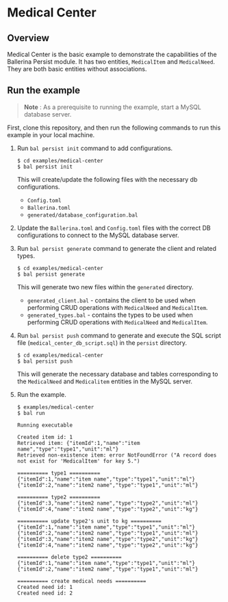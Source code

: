 # Medical Center

## Overview

Medical Center is the basic example to demonstrate the capabilities of the Ballerina Persist module. 
It has two entities, `MedicalItem` and `MedicalNeed`. They are both basic entities without associations.

## Run the example

>**Note** : As a prerequisite to running the example, start a MySQL database server.

First, clone this repository, and then run the following commands to run this example in your local machine.

1. Run `bal persist init` command to add configurations.

    ```shell
    $ cd examples/medical-center
    $ bal persist init
    ```
    This will create/update the following files with the necessary db configurations.
    * `Config.toml`
    * `Ballerina.toml`
    * `generated/database_configuration.bal`


2. Update the `Ballerina.toml` and `Config.toml` files with the correct DB configurations to connect to the MySQL database server.


3. Run `bal persist generate` command to generate the client and related types.

   ```shell
   $ cd examples/medical-center
   $ bal persist generate
   ```

   This will generate two new files within the `generated` directory.
   * `generated_client.bal` - contains the client to be used when performing CRUD operations with `MedicalNeed` and `MedicalItem`.
   * `generated_types.bal` - contains the types to be used when performing CRUD operations with `MedicalNeed` and `MedicalItem`.

4. Run `bal persist push` command to generate and execute the SQL script file (`medical_center_db_script.sql`) in the `persist` directory.

   ```shell
   $ cd examples/medical-center
   $ bal persist push
   ```
   This will generate the necessary database and tables corresponding to the `MedicalNeed` and `Medicalitem` entities in the MySQL server.

5. Run the example.

   ```shell
   $ examples/medical-center
   $ bal run
   
   Running executable
   
   Created item id: 1
   Retrieved item: {"itemId":1,"name":"item name","type":"type1","unit":"ml"}
   Retrieved non-existence item: error NotFoundError ("A record does not exist for 'MedicalItem' for key 5.")
   
   ========== type1 ==========
   {"itemId":1,"name":"item name","type":"type1","unit":"ml"}
   {"itemId":2,"name":"item2 name","type":"type1","unit":"ml"}
   
   ========== type2 ==========
   {"itemId":3,"name":"item2 name","type":"type2","unit":"ml"}
   {"itemId":4,"name":"item2 name","type":"type2","unit":"kg"}
   
   ========== update type2's unit to kg ==========
   {"itemId":1,"name":"item name","type":"type1","unit":"ml"}
   {"itemId":2,"name":"item2 name","type":"type1","unit":"ml"}
   {"itemId":3,"name":"item2 name","type":"type2","unit":"kg"}
   {"itemId":4,"name":"item2 name","type":"type2","unit":"kg"}
   
   ========== delete type2 ==========
   {"itemId":1,"name":"item name","type":"type1","unit":"ml"}
   {"itemId":2,"name":"item2 name","type":"type1","unit":"ml"}
   
   ========== create medical needs ==========
   Created need id: 1
   Created need id: 2
   ```
